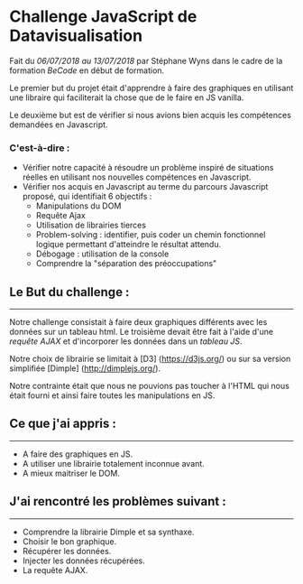 # Challenge JavaScript de Datavisualisation

Fait du *06/07/2018 au 13/07/2018* par Stéphane Wyns dans le cadre de la formation *BeCode* en début de formation.

Le premier but du projet était d'apprendre à faire des graphiques en utilisant une libraire qui faciliterait la chose que de le faire en JS vanilla.

Le deuxième but est de vérifier si nous avions bien acquis les compétences demandées en Javascript.


### C'est-à-dire :

* Vérifier notre capacité à résoudre un problème inspiré de situations réelles en utilisant nos nouvelles compétences en Javascript.
* Vérifier nos acquis en Javascript au terme du parcours Javascript proposé, qui identifiait 6 objectifs : 
    * Manipulations du DOM
    * Requête Ajax
    * Utilisation de librairies tierces
    * Problem-solving : identifier, puis coder un chemin fonctionnel logique permettant d'atteindre le résultat attendu.
    * Débogage : utilisation de la console
    * Comprendre la "séparation des préoccupations"


## Le But du challenge :
-------------------------------------------------

Notre challenge consistait à faire deux graphiques différents avec les données sur un tableau html. Le troisième devait être fait à l'aide d'une *requête AJAX* et d'incorporer les données dans un *tableau JS*.

Notre choix de librairie se limitait à [D3] (https://d3js.org/) ou sur sa version simplifiée [Dimple] (http://dimplejs.org/).

Notre contrainte était que nous ne pouvions pas toucher à l'HTML qui nous était fourni et ainsi faire toutes les manipulations en JS.


## Ce que j'ai appris :
--------------------------------------

* A faire des graphiques en JS.
* A utiliser une librairie totalement inconnue avant.
* A mieux maitriser le DOM.


## J'ai rencontré les problèmes suivant :
-------------------------------------------

* Comprendre la librairie Dimple et sa synthaxe.
* Choisir le bon graphique.
* Récupérer les données.
* Injecter les données récupérées.
* La requête AJAX.